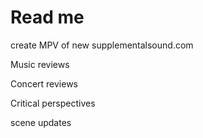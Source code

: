 # Read me

create MPV of new supplementalsound.com

Music reviews

Concert reviews

Critical perspectives

scene updates
